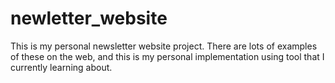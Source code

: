 # newletter_website
This is my personal newsletter website project. There are lots of examples of these on the web, and this is my personal implementation using tool that I currently learning about.
